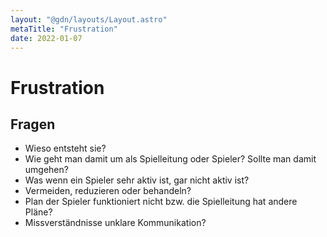 ```yaml
---
layout: "@gdn/layouts/Layout.astro"
metaTitle: "Frustration"
date: 2022-01-07
---
```


# Frustration

## Fragen

- Wieso entsteht sie?
- Wie geht man damit um als Spielleitung oder Spieler? Sollte man damit umgehen?
- Was wenn ein Spieler sehr aktiv ist, gar nicht aktiv ist?
- Vermeiden, reduzieren oder behandeln?
- Plan der Spieler funktioniert nicht bzw. die Spielleitung hat andere Pläne?
- Missverständnisse unklare Kommunikation?
